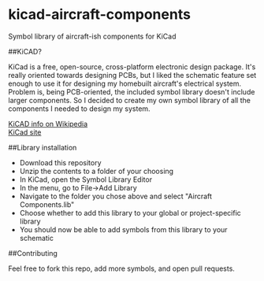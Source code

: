 # kicad-aircraft-components

Symbol library of aircraft-ish components for KiCad

##KiCAD?

KiCad is a free, open-source, cross-platform electronic design package. It's really oriented towards designing PCBs, but I liked the schematic feature set enough to use it for designing my homebuilt aircraft's electrical system. Problem is, being PCB-oriented, the included symbol library doesn't include larger components. So I decided to create my own symbol library of all the components I needed to design my system.

[KiCAD info on Wikipedia](https://en.wikipedia.org/wiki/KiCad)  
[KiCad site](http://kicad-pcb.org/)

##Library installation

* Download this repository
* Unzip the contents to a folder of your choosing
* In KiCad, open the Symbol Library Editor
* In the menu, go to File->Add Library
* Navigate to the folder you chose above and select "Aircraft Components.lib"
* Choose whether to add this library to your global or project-specific library
* You should now be able to add symbols from this library to your schematic

##Contributing

Feel free to fork this repo, add more symbols, and open pull requests.
